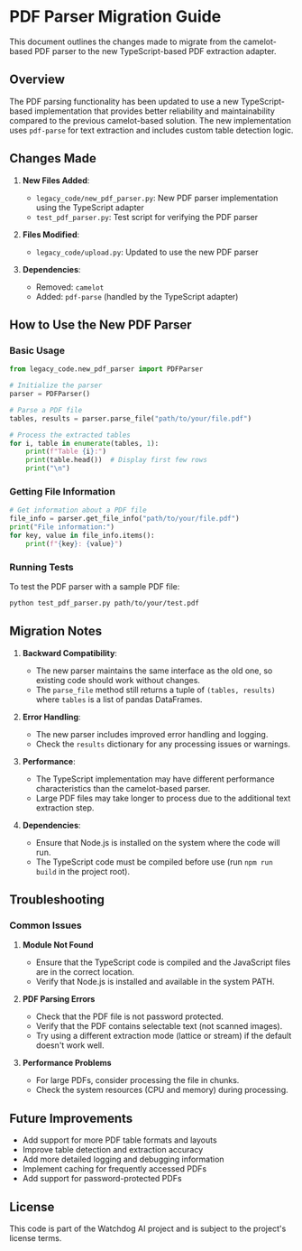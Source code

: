 # PDF Parser Migration Guide

This document outlines the changes made to migrate from the camelot-based PDF parser to the new TypeScript-based PDF extraction adapter.

## Overview

The PDF parsing functionality has been updated to use a new TypeScript-based implementation that provides better reliability and maintainability compared to the previous camelot-based solution. The new implementation uses `pdf-parse` for text extraction and includes custom table detection logic.

## Changes Made

1. **New Files Added**:
   - `legacy_code/new_pdf_parser.py`: New PDF parser implementation using the TypeScript adapter
   - `test_pdf_parser.py`: Test script for verifying the PDF parser

2. **Files Modified**:
   - `legacy_code/upload.py`: Updated to use the new PDF parser

3. **Dependencies**:
   - Removed: `camelot`
   - Added: `pdf-parse` (handled by the TypeScript adapter)

## How to Use the New PDF Parser

### Basic Usage

```python
from legacy_code.new_pdf_parser import PDFParser

# Initialize the parser
parser = PDFParser()

# Parse a PDF file
tables, results = parser.parse_file("path/to/your/file.pdf")

# Process the extracted tables
for i, table in enumerate(tables, 1):
    print(f"Table {i}:")
    print(table.head())  # Display first few rows
    print("\n")
```

### Getting File Information

```python
# Get information about a PDF file
file_info = parser.get_file_info("path/to/your/file.pdf")
print("File information:")
for key, value in file_info.items():
    print(f"{key}: {value}")
```

### Running Tests

To test the PDF parser with a sample PDF file:

```bash
python test_pdf_parser.py path/to/your/test.pdf
```

## Migration Notes

1. **Backward Compatibility**:
   - The new parser maintains the same interface as the old one, so existing code should work without changes.
   - The `parse_file` method still returns a tuple of `(tables, results)` where `tables` is a list of pandas DataFrames.

2. **Error Handling**:
   - The new parser includes improved error handling and logging.
   - Check the `results` dictionary for any processing issues or warnings.

3. **Performance**:
   - The TypeScript implementation may have different performance characteristics than the camelot-based parser.
   - Large PDF files may take longer to process due to the additional text extraction step.

4. **Dependencies**:
   - Ensure that Node.js is installed on the system where the code will run.
   - The TypeScript code must be compiled before use (run `npm run build` in the project root).

## Troubleshooting

### Common Issues

1. **Module Not Found**
   - Ensure that the TypeScript code is compiled and the JavaScript files are in the correct location.
   - Verify that Node.js is installed and available in the system PATH.

2. **PDF Parsing Errors**
   - Check that the PDF file is not password protected.
   - Verify that the PDF contains selectable text (not scanned images).
   - Try using a different extraction mode (lattice or stream) if the default doesn't work well.

3. **Performance Problems**
   - For large PDFs, consider processing the file in chunks.
   - Check the system resources (CPU and memory) during processing.

## Future Improvements

- Add support for more PDF table formats and layouts
- Improve table detection and extraction accuracy
- Add more detailed logging and debugging information
- Implement caching for frequently accessed PDFs
- Add support for password-protected PDFs

## License

This code is part of the Watchdog AI project and is subject to the project's license terms.
